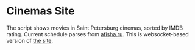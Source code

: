 # Cinemas Site

The script shows movies in Saint Petersburg cinemas, sorted by IMDB rating. Current schedule parses from [afisha.ru](https://www.afisha.ru/spb/schedule_cinema/). This is websocket-based version of <a href="https://github.com/olegush/25_cinemas_site">the site</a>.
